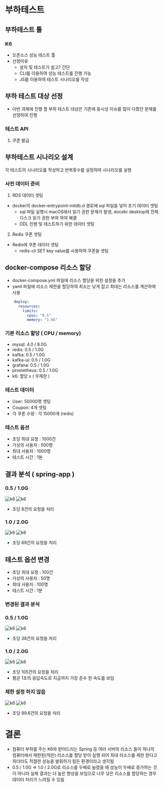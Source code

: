 # 부하테스트

## 부하테스트 툴

### K6

- 오픈소스 성능 테스트 툴
- 선정이유
    - 설치 및 테스트가 쉽고? 간단
    - CLI를 이용하여 성능 테스트를 진행 가능
    - JS를 이용하여 테스트 시나리오를 작성

## 부하 테스트 대상 선정

- 이번 과제에 진행 할 부하 테스트 대상은 기존에 동시성 이슈를 많이 다뤘던 문제를 선정하여 진행

### 테스트 API

1. 쿠폰 발급

## 부하테스트 시나리오 설계

각 테스트의 시나리오를 작성하고 반복횟수를 설정하여 시나리오를 실행

### 사전 데이터 준비

1. RDS 데이터 셋팅

- docker의 docker-entrypoint-initdb.d 경로에 sql 파일을 넣어 초기 데이터 셋팅
    - sql 파일 실행시 macOS에서 읽기 권한 문제가 발생, docekr desktop에 전체 디스크 읽기 권한 부여 하여 해결
    - DDL 진행 및 테스트하기 위한 데이터 셋팅

2. Redis 쿠폰 셋팅

- Redis에 쿠폰 데이터 셋팅
    - redis-cli SET key value를 사용하여 쿠폰을 셋팅

## docker-compose 리소스 할당

- docker-compose.yml 파일에 리소스 할당을 위한 설정을 추가
- yaml 파일에 리소스 제한을 할당하여 최소는 낮게 잡고 최대는 리소스를 계산하여 사용

```yaml
    deploy:
      resources:
        limits:
          cpus: "0.5"
          memory: "1.0G"
```

### 기본 리소스 할당 ( CPU / memory)

- mysql: 4.0 / 8.0G
- redis: 0.5 / 1.0G
- kafka: 0.5 / 1.0G
- kafka-ui: 0.5 / 1.0G
- grafana: 0.5 / 1.0G
- prometheus: 0.5 / 1.0G
- k6: 할당 x ( 무제한 )

### 테스트 데이터

- User: 50000명 셋팅
- Coupon: 4개 셋팅
- 각 쿠폰 수량 : 각 15000개 (redis)

### 테스트 옵션

- 초당 최대 요청 : 1000건
- 가상의 사용자 : 500명
- 최대 사용자 : 1000명
- 테스트 시간 : 1분

## 결과 분석 ( spring-app )

### 0.5 / 1.0G

![k6](./img/테스트-01-K6.png)
![k6](./img/테스트-01-그라파나.png)

- 초당 8건의 요청을 처리

### 1.0 / 2.0G

![k6](./img/테스트-02-K6.png)
![k6](./img/테스트-02-그라파나.png)

- 초당 69건의 요청을 처리

## 테스트 옵션 변경

- 초당 최대 요청 : 100건
- 가상의 사용자 : 50명
- 최대 사용자 : 100명
- 테스트 시간 : 1분

### 변경된 결과 분석

### 0.5 / 1.0G

![k6](./img/테스트-03-K6.png)
![k6](./img/테스트-03-그라파나.png)

- 초당 38건의 요청을 처리

### 1.0 / 2.0G

![k6](./img/테스트-04-K6.png)
![k6](./img/테스트-04-그라파나.png)

- 초당 105건의 요청을 처리
- 평균 1초의 응답속도로 지금까지 가장 준수 한 속도를 보임

### 제한 설정 하지 않음

![k6](./img/테스트-05-K6.png)
![k6](./img/테스트-05-그라파나.png)

- 초당 99.6건의 요청을 처리

# 결론

- 컴퓨터 부하를 주는 K6와 받아드리는 Spring 등 여러 서버의 리소스 들이 하나의 컴퓨터에서 제한된(적은)  리소스를 할당 받아 실행 되어 최대 리소스를 제한 한다고
  하더라도 적절한 성능을 발휘하기 힘든 환경이라고 생각됨
- 0.5 / 1.0G => 1.0 / 2.0G로 리소스를 두배로 늘렸을 때 성능이 두배로 증가하는 것이 아니라 실제 결과는 더 높은 향상을 보임으로 너무 낮은 리소스를 할당하는
  경우 데이터 처리가 느려질 수 있음